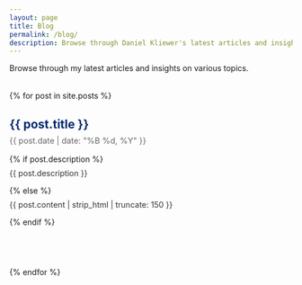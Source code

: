```yaml
---
layout: page
title: Blog
permalink: /blog/
description: Browse through Daniel Kliewer's latest articles and insights on machine learning, large language models, and software development.
---
```


Browse through my latest articles and insights on various topics.

<ul class="post-list">
  {% for post in site.posts %}
    <li class="post-item">
      <h2>
        <a href="{{ post.url | relative_url }}">{{ post.title }}</a>
      </h2>
      <span class="post-date">{{ post.date | date: "%B %d, %Y" }}</span>
      {% if post.description %}
        <p class="post-excerpt">{{ post.description }}</p>
      {% else %}
        <p class="post-excerpt">{{ post.content | strip_html | truncate: 150 }}</p>
      {% endif %}
    </li>
  {% endfor %}
</ul>

<style>
  .post-list {
    list-style: none;
    padding: 0;
    margin: 2rem 0;
  }
  
  .post-item {
    margin-bottom: 2.5rem;
    padding-bottom: 2rem;
    border-bottom: 1px solid #eee;
  }
  
  .post-item:last-child {
    border-bottom: none;
  }
  
  .post-item h2 {
    margin-bottom: 0.5rem;
  }
  
  .post-item h2 a {
    color: #042b6e;
    text-decoration: none;
    transition: color 0.3s ease;
  }
  
  .post-item h2 a:hover {
    color: #2a5caa;
  }
  
  .post-date {
    display: block;
    font-size: 0.9rem;
    color: #666;
    margin-bottom: 1rem;
  }
  
  .post-excerpt {
    margin-top: 0.5rem;
    color: #333;
  }
</style>
